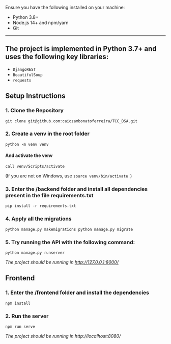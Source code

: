 Ensure you have the following installed on your machine:

- Python 3.8+
- Node.js 14+ and npm/yarn
- Git

---

## The project is implemented in Python 3.7+ and uses the following key libraries:

- `DjangoREST`
- `BeautifulSoup`
- `requests`

## Setup Instructions

### 1. Clone the Repository

`git clone git@github.com:caiozambonatoferreira/TCC_DSA.git`

### 2. Create a venv in the root folder

`python -m venv venv`

#### And activate the venv

`call venv/Scripts/activate`

(If you are not on Windows, use `source venv/bin/activate `)

### 3. Enter the /backend folder and install all dependencies present in the file requirements.txt

`pip install -r requirements.txt`

### 4. Apply all the migrations

`python manage.py makemigrations
python manage.py migrate`

### 5. Try running the API with the following command:

`python manage.py runserver`

*The project should be running in http://127.0.0.1:8000/*

## Frontend

### 1. Enter the /frontend folder and install the dependencies

`npm install`

### 2. Run the server

`npm run serve`

*The project should be running in http://localhost:8080/*

